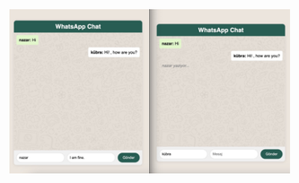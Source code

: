 <img src="https://raw.githubusercontent.com/nazaraskroglu/NodeJs-socket-LiveChat/main/Go%CC%88ru%CC%88ntu%CC%88%2019.05.2024%2019.59.jpeg" alt="image" width="500"/>
